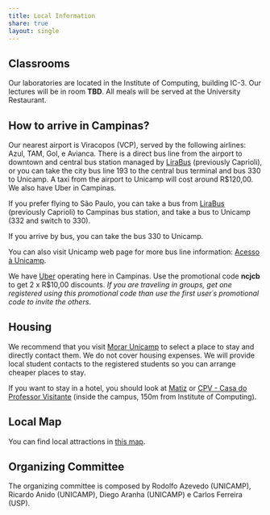 ```yaml
---
title: Local Information
share: true
layout: single
---
```

## Classrooms

Our laboratories are located in the Institute of Computing, building IC-3. Our lectures will be in room **TBD**. All meals will be served at the University Restaurant.

## How to arrive in Campinas?

Our nearest airport is Viracopos (VCP), served by the following airlines: Azul, TAM, Gol, e Avianca. There is a direct bus line from the airport to downtown and central bus station managed by [LiraBus](http://www.lirabus.com.br) (previously Caprioli), or you can take the city bus line 193 to the central bus terminal and bus 330 to Unicamp. A taxi from the airport to Unicamp will cost around R$120,00. We also have Uber in Campinas.

If you prefer flying to São Paulo, you can take a bus from [LiraBus](http://www.lirabus.com.br) (previously Caprioli) to Campinas bus station, and take a bus to Unicamp (332 and switch to 330).

If you arrive by bus, you can take the bus 330 to Unicamp.

You can also visit Unicamp web page for more bus line information: [Acesso à Unicamp](http://www.unicamp.br/unicamp/a-unicamp/servicos/acesso-a-unicamp).

We have [Uber](http://www.uber.com) operating here in Campinas. Use the promotional code **ncjcb** to get 2 x R$10,00 discounts. *If you are traveling in groups, get one registered using this promotional code than use the first user´s promotional code to invite the others*.

## Housing

We recommend that you visit [Morar Unicamp](http://www.morarunicamp.com.br) to select a place to stay and directly contact them. We do not cover housing expenses. We will provide local student contacts to the registered students so you can arrange cheaper places to stay.

If you want to stay in a hotel, you should look at [Matiz](http://hotelariabrasil.com.br/hoteis/matiz/hotel-matiz-barao-geraldo) or [CPV - Casa do Professor Visitante](http://www.funcamp.unicamp.br/cpv/) (inside the campus, 150m from Institute of Computing).

## Local Map

You can find local attractions in [this map](http://maps.google.com.br/maps/ms?msid=217491900275857097364.00045108d27faf925af21&msa=0&ll=-22.824754,-47.077843&spn=0.006823,0.009602).

## Organizing Committee

The organizing committee is composed by Rodolfo Azevedo (UNICAMP), Ricardo Anido (UNICAMP), Diego Aranha (UNICAMP) e Carlos Ferreira (USP).
